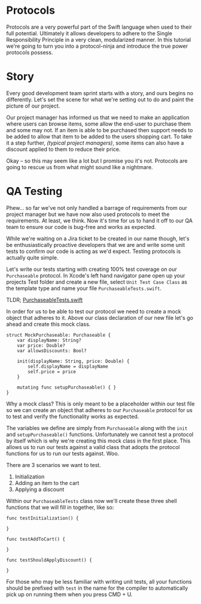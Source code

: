 # Protocols

Protocols are a very powerful part of the Swift language when used to their full potential. Ultimately it allows developers to adhere to the Single Responsibility Principle in a very clean, modularized manner. In this tutorial we're going to turn you into a protocol-ninja and introduce the true power protocols possess.


# Story

Every good development team sprint starts with a story, and ours begins no differently. Let's set the scene for what we're setting out to do and paint the picture of our project.

Our project manager has informed us that we need to make an application where users can browse items, some allow the end-user to purchase them and some may not. If an item is able to be purchased then support needs to be added to allow that item to be added to the users shopping cart. To take it a step further, *(typical project managers)*, some items can also have a discount applied to them to reduce their price.

Okay – so this may seem like a lot but I promise you it's not. Protocols are going to rescue us from what might sound like a nightmare.

# QA Testing

Phew... so far we've not only handled a barrage of requirements from our project manager but we have now also used protocols to meet the requirements. At least, we think. Now it's time for us to hand it off to our QA team to ensure our code is bug-free and works as expected.

While we're waiting on a Jira ticket to be created in our name though, let's be enthusiastically proactive developers that we are and write some unit tests to confirm our code is acting as we'd expect. Testing protocols is actually quite simple.

Let's write our tests starting with creating 100% test coverage on our `Purchaseable` protocol. In Xcode's left hand navigator pane open up your projects Test folder and create a new file, select `Unit Test Case Class` as the template type and name your file `PurchaseableTests.swift`.

TLDR; [PurchaseableTests.swift](https://github.com/Brayden/Snackable-Swift/blob/master/1.%20Protocols/ProtocolExamplesTests/Protocols/PurchaseableTests.swift)

In order for us to be able to test our protocol we need to create a mock object that adheres to it. Above our class declaration of our new file let's go ahead and create this mock class.

```
struct MockPurchaseable: Purchaseable {
    var displayName: String?
    var price: Double?
    var allowsDiscounts: Bool?

    init(displayName: String, price: Double) {
        self.displayName = displayName
        self.price = price
    }

    mutating func setupPurchaseable() { }
}
```

Why a mock class? This is only meant to be a placeholder within our test file so we can create an object that adheres to our `Purchaseable` protocol for us to test and verify the functionality works as expected.

The variables we define are simply from `Purchaseable` along with the `init` and `setupPurchaseable()` functions. Unfortunately we cannot test a protocol by itself which is why we're creating this mock class in the first place. This allows us to run our tests against a valid class that adopts the protocol functions for us to run our tests against. Woo.

There are 3 scenarios we want to test.

 1. Initialization
 2. Adding an item to the cart
 3. Applying a discount

Within our `PurchaseableTests` class now we'll create these three shell functions that we will fill in together, like so:

```
func testInitialization() {

}

func testAddToCart() {

}

func testShouldApplyDiscount() {

}
```

For those who may be less familiar with writing unit tests, all your functions should be prefixed with `test` in the name for the compiler to automatically pick up on running them when you press CMD + U.
